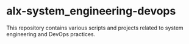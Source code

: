 # alx-system_engineering-devops

This repository contains various scripts and projects related to system engineering and DevOps practices.

